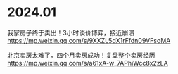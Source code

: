 
# 2024.01

我家房子终于卖出！3小时谈价博弈，接近崩溃 https://mp.weixin.qq.com/s/9XXZL5dX1rFfdn09VFsoMA

北京卖房太难了，四个月卖房成功！复盘整个卖房经历 https://mp.weixin.qq.com/s/a61xA-w_7APhiWcc8x2zLA
